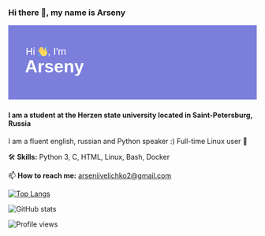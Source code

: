 ### Hi there 👋, my name is Arseny

![Header](header.png)

#### I am a student at the Herzen state university located in Saint-Petersburg, Russia
I am a fluent english, russian and Python speaker :) 
Full-time Linux user 🐧

🛠️ **Skills:** Python 3, C, HTML, Linux, Bash, Docker

📫 **How to reach me:** arseniivelichko2@gmail.com  

[![Top Langs](https://github-readme-stats.vercel.app/api/top-langs/?username=arseniiarsenii)](https://github.com/anuraghazra/github-readme-stats)

![GitHub stats](https://github-readme-stats.vercel.app/api?username=arseniiarsenii&show_icons=true&count_private=true)  

![Profile views](https://gpvc.arturio.dev/arseniiarsenii)  
